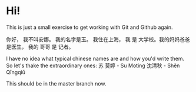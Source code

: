 # Hi!

This is just a small exercise to get working with Git and Github again.

你好， 我不叫安娜。 
我的名字是玉。 我住在上海， 我 是 大学校。我的妈妈爸爸是医生， 我的 哥哥 是 记者。 


I have no idea what typical chinese names are and how you'd write them.
So let's thake the extraordinary ones:
苏 莫婷 - Su Moting
沈清秋  - Shěn Qīngqiū


This should be in the master branch now.